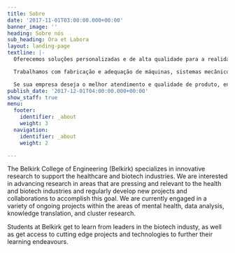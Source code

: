 ```yaml
---
title: Sobre
date: '2017-11-01T03:00:00.000+00:00'
banner_image: ''
heading: Sobre nós
sub_heading: Ora et Labora
layout: landing-page
textline: |-
  Oferecemos soluções personalizadas e de alta qualidade para a realidade industrial de pequenas e médias empresas. Nossa missão é atender com qualidade e agilidade!

  Trabalhamos com fabricação e adequação de máquinas, sistemas mecânicos e peças, dimensionamento e usinagem de componentes de precisão, consultoria em melhoramento de processos e desenvolvimento de projetos de automação e indústria 4.0.

  Se sua empresa deseja o melhor atendimento e qualidade de produto, então somos o parceiro ideal para você!
publish_date: '2017-12-01T04:00:00.000+00:00'
show_staff: true
menu:
  footer:
    identifier: _about
    weight: 3
  navigation:
    identifier: _about
    weight: 2

---
```

The Belkirk College of Engineering (Belkirk) specializes in innovative research to support the healthcare and biotech industries. We are interested in advancing research in areas that are pressing and relevant to the health and biotech industries and regularly develop new projects and collaborations to accomplish this goal. We are currently engaged in a variety of ongoing projects within the areas of mental health, data analysis, knowledge translation, and cluster research.

Students at Belkirk get to learn from leaders in the biotech industy, as well as get access to cutting edge projects and technologies to further their learning endeavours.